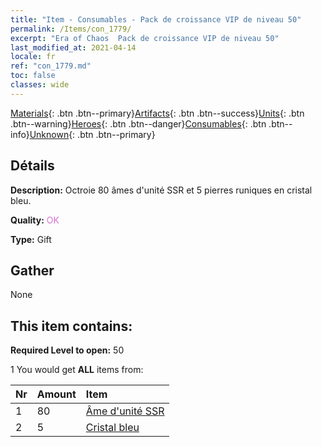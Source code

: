 ```yaml
---
title: "Item - Consumables - Pack de croissance VIP de niveau 50"
permalink: /Items/con_1779/
excerpt: "Era of Chaos  Pack de croissance VIP de niveau 50"
last_modified_at: 2021-04-14
locale: fr
ref: "con_1779.md"
toc: false
classes: wide
---
```

 [Materials](/fr/Items/){: .btn .btn--primary}[Artifacts](/fr/Items/Artifacts/){: .btn .btn--success}[Units](/fr/Items/Units/){: .btn .btn--warning}[Heroes](/fr/Items/Heroes/){: .btn .btn--danger}[Consumables](/fr/Items/Consumables/){: .btn .btn--info}[Unknown](/fr/Items/Unknown/){: .btn .btn--primary}

## Détails
 **Description:** Octroie 80 âmes d'unité SSR et 5 pierres runiques en cristal bleu.

 **Quality:** <span style="color: #DA70D6">OK</span>

 **Type:** Gift

## Gather

  None

## This item contains:

 **Required Level to open:** 50

 1 You would get **ALL** items  from:

  | Nr | Amount |     Item    |
  |:---|:-------|:------------|
  | 1 | 80 | [Âme d'unité SSR](/fr/Items/con_535/) | 
  | 2 | 5 | [Cristal bleu](/fr/Items/con_716/) | 
